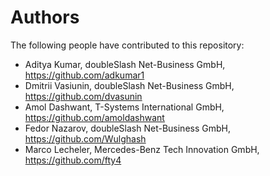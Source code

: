 # Authors

The following people have contributed to this repository:

* Aditya Kumar, doubleSlash Net-Business GmbH, https://github.com/adkumar1
* Dmitrii Vasiunin, doubleSlash Net-Business GmbH, https://github.com/dvasunin
* Amol Dashwant, T-Systems International GmbH, https://github.com/amoldashwant
* Fedor Nazarov, doubleSlash Net-Business GmbH, https://github.com/Wulghash 
* Marco Lecheler, Mercedes-Benz Tech Innovation GmbH, https://github.com/fty4
